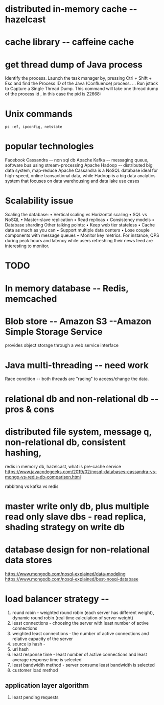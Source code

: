 
# distributed in-memory cache -- hazelcast

# cache library -- caffeine cache

# get thread dump of Java process
Identify the process. Launch the task manager by, pressing Ctrl + Shift + Esc and find the Process ID of the Java (Confluence) process. ...
Run jstack <pid> to Capture a Single Thread Dump. This command will take one thread dump of the process id <pid>, in this case the pid is 22668:

# Unix commands
    ps -ef, ipconfig, netstate
    

# popular technologies
  Facebook Cassandra -- non sql db
  Apache Kafka -- messaging queue, software bus using stream-processing
  Apache Hadoop -- distributed big data system, map-reduce
  Apache Cassandra is a NoSQL database ideal for high-speed, online transactional data, 
  while Hadoop is a big data analytics system that focuses on data warehousing and data lake use cases
  


 
# Scalability issue
Scaling the database: 
• Vertical scaling vs Horizontal scaling 
• SQL vs NoSQL 
• Master-slave replication 
• Read replicas 
• Consistency models 
• Database sharding 
Other talking points: 
• Keep web tier stateless 
• Cache data as much as you can 
• Support multiple data centers 
• Lose couple components with message queues 
• Monitor key metrics. For instance, QPS during peak hours and latency while users 
refreshing their news feed are interesting to monitor.


# TODO   

# In memory database -- Redis, memcached

# Blob store -- Amazon S3 --Amazon Simple Storage Service
 provides object storage through a web service interface
 
# Java multi-threading -- need work

Race condition -- both threads are "racing" to access/change the data.

# relational db and non-relational db -- pros & cons

# distributed file system, message q, non-relational db, consistent hashing, 
redis in memory db, hazelcast, what is pre-cache service
https://www.javacodegeeks.com/2019/02/nosql-databases-cassandra-vs-mongo-vs-redis-db-comparison.html

rabbitmq vs kafka vs redis


# master write only db, plus multiple read only slave dbs - read replica, shading strategy on write db


# database design for non-relational data stores 
https://www.mongodb.com/nosql-explained/data-modeling
https://www.mongodb.com/nosql-explained/best-nosql-database

# load balancer strategy -- 
 1. round robin - weighted round robin (each server has different weight), dynamic round robin (real time calculation of server weight)
 2. least connections - choosing the server with least number of active connections
 3. weighted least connections - the number of active connections and relative capacity of the server
 4. source ip hash - 
 5. url hash
 6. least response time - least number of active connections and least average response time is selected
 7. least bandwidth method - server consume least bandwidth is selected
 8. customer load method
## application layer algorithm
 1. least pending requests
  
 
 
